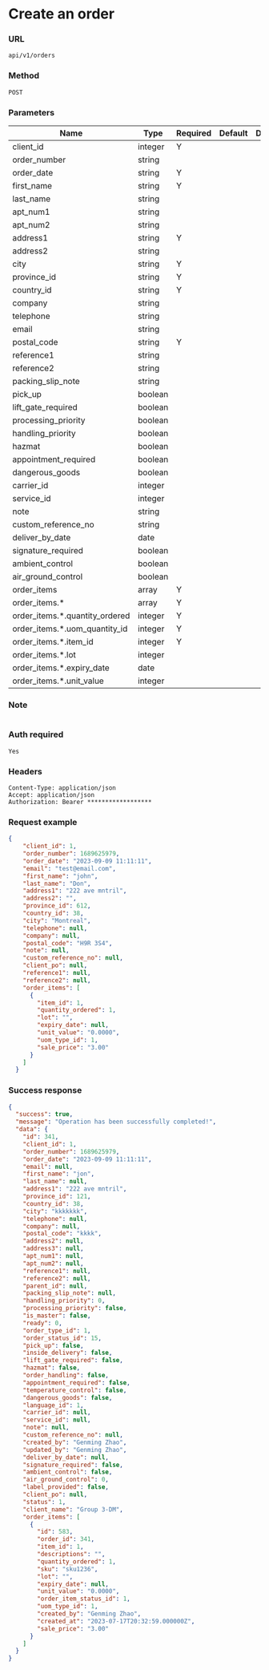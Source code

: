 # Create an order

### URL

```text
api/v1/orders
```

### Method

```text
POST
```

### Parameters

| Name                           | Type    | Required | Default | Description |
|--------------------------------|---------|----------|---------|-------------|
| client_id                      | integer | Y        |         |             |
| order_number                   | string  |          |         |             |
| order_date                     | string  | Y        |         |             |
| first_name                     | string  | Y        |         |             |
| last_name                      | string  |          |         |             |
| apt_num1                       | string  |          |         |             |
| apt_num2                       | string  |          |         |             |
| address1                       | string  | Y        |         |             |
| address2                       | string  |          |         |             |
| city                           | string  | Y        |         |             |
| province_id                    | string  | Y        |         |             |
| country_id                     | string  | Y        |         |             |
| company                        | string  |          |         |             |
| telephone                      | string  |          |         |             |
| email                          | string  |          |         |             |
| postal_code                    | string  | Y        |         |             |
| reference1                     | string  |          |         |             |
| reference2                     | string  |          |         |             |
| packing_slip_note              | string  |          |         |             |
| pick_up                        | boolean |          |         |             |
| lift_gate_required             | boolean |          |         |             |
| processing_priority            | boolean |          |         |             |
| handling_priority              | boolean |          |         |             |
| hazmat                         | boolean |          |         |             |
| appointment_required           | boolean |          |         |             |
| dangerous_goods                | boolean |          |         |             |
| carrier_id                     | integer |          |         |             |
| service_id                     | integer |          |         |             |
| note                           | string  |          |         |             |
| custom_reference_no            | string  |          |         |             |
| deliver_by_date                | date    |          |         |             |
| signature_required             | boolean |          |         |             |
| ambient_control                | boolean |          |         |             |
| air_ground_control             | boolean |          |         |             |
| order_items                    | array   | Y        |         |             |
| order_items.*                  | array   | Y        |         |             |
| order_items.*.quantity_ordered | integer | Y        |         |             |
| order_items.*.uom_quantity_id  | integer | Y        |         |             |
| order_items.*.item_id          | integer | Y        |         |             |
| order_items.*.lot              | integer |          |         |             |
| order_items.*.expiry_date      | date    |          |         |             |
| order_items.*.unit_value       | integer |          |         |             |

### Note
```text

```

### Auth required

```text
Yes
```

### Headers

```text
Content-Type: application/json
Accept: application/json
Authorization: Bearer ******************
```

### Request example

```json
{
    "client_id": 1,
    "order_number": 1689625979,
    "order_date": "2023-09-09 11:11:11",
    "email": "test@email.com",
    "first_name": "john",
    "last_name": "Don",
    "address1": "222 ave mntril",
    "address2": "",
    "province_id": 612,
    "country_id": 38,
    "city": "Montreal",
    "telephone": null,
    "company": null,
    "postal_code": "H9R 3S4",
    "note": null,
    "custom_reference_no": null,
    "client_po": null,
    "reference1": null,
    "reference2": null,
    "order_items": [
      {
        "item_id": 1,
        "quantity_ordered": 1,
        "lot": "",
        "expiry_date": null,
        "unit_value": "0.0000",
        "uom_type_id": 1,
        "sale_price": "3.00"
      }
    ]
  }
```

### Success response


```json
{
  "success": true,
  "message": "Operation has been successfully completed!",
  "data": {
    "id": 341,
    "client_id": 1,
    "order_number": 1689625979,
    "order_date": "2023-09-09 11:11:11",
    "email": null,
    "first_name": "jon",
    "last_name": null,
    "address1": "222 ave mntril",
    "province_id": 121,
    "country_id": 38,
    "city": "kkkkkkk",
    "telephone": null,
    "company": null,
    "postal_code": "kkkk",
    "address2": null,
    "address3": null,
    "apt_num1": null,
    "apt_num2": null,
    "reference1": null,
    "reference2": null,
    "parent_id": null,
    "packing_slip_note": null,
    "handling_priority": 0,
    "processing_priority": false,
    "is_master": false,
    "ready": 0,
    "order_type_id": 1,
    "order_status_id": 15,
    "pick_up": false,
    "inside_delivery": false,
    "lift_gate_required": false,
    "hazmat": false,
    "order_handling": false,
    "appointment_required": false,
    "temperature_control": false,
    "dangerous_goods": false,
    "language_id": 1,
    "carrier_id": null,
    "service_id": null,
    "note": null,
    "custom_reference_no": null,
    "created_by": "Genming Zhao",
    "updated_by": "Genming Zhao",
    "deliver_by_date": null,
    "signature_required": false,
    "ambient_control": false,
    "air_ground_control": 0,
    "label_provided": false,
    "client_po": null,
    "status": 1,
    "client_name": "Group 3-DM",
    "order_items": [
      {
        "id": 583,
        "order_id": 341,
        "item_id": 1,
        "descriptions": "",
        "quantity_ordered": 1,
        "sku": "sku1236",
        "lot": "",
        "expiry_date": null,
        "unit_value": "0.0000",
        "order_item_status_id": 1,
        "uom_type_id": 1,
        "created_by": "Genming Zhao",
        "created_at": "2023-07-17T20:32:59.000000Z",
        "sale_price": "3.00"
      }
    ]
  }
}
```